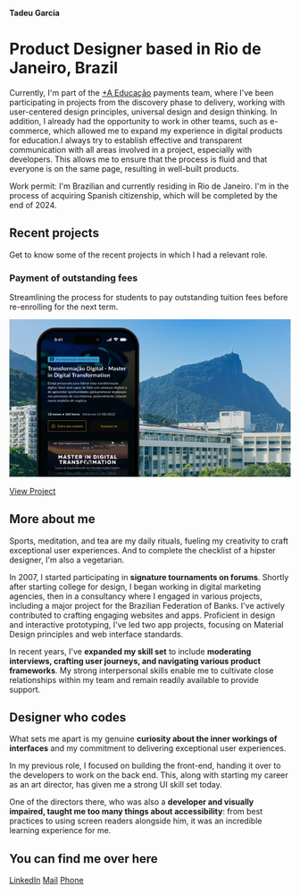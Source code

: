 **Tadeu Garcia**

# Product Designer based in Rio de Janeiro, Brazil

Currently, I'm part of the [+A Educação](https://www.linkedin.com/company/maisaedu/mycompany/) payments team, where I've been participating in projects from the discovery phase to delivery, working with user-centered design principles, universal design and design thinking. In addition, I already had the opportunity to work in other teams, such as e-commerce, which allowed me to expand my experience in digital products for education.I always try to establish effective and transparent communication with all areas involved in a project, especially with developers. This allows me to ensure that the process is fluid and that everyone is on the same page, resulting in well-built products.

Work permit: I'm Brazilian and currently residing in Rio de Janeiro. I'm in the process of acquiring Spanish citizenship, which will be completed by the end of 2024.

## Recent projects
Get to know some of the recent projects in which I had a relevant role.

### Payment of outstanding fees
Streamlining the process for students to pay outstanding tuition fees before re-enrolling for the next term.

[![Mobile Website for Pontifical Catholic University of Rio de Janeiro (PUC-Rio) showcasing postgraduate courses and Master in Digital Transformation program.](assets/images/project-1/post.webp)](project-1.html)

[View Project](project-1.html)


## More about me

Sports, meditation, and tea are my daily rituals, fueling my creativity to craft exceptional user experiences. And to complete the checklist of a hipster designer, I'm also a vegetarian.

In 2007, I started participating in **signature tournaments on forums**. Shortly after starting college for design, I began working in digital marketing agencies, then in a consultancy where I engaged in various projects, including a major project for the Brazilian Federation of Banks. I've actively contributed to crafting engaging websites and apps. Proficient in design and interactive prototyping, I've led two app projects, focusing on Material Design principles and web interface standards.

In recent years, I've **expanded my skill set** to include **moderating interviews, crafting user journeys, and navigating various product frameworks**. My strong interpersonal skills enable me to cultivate close relationships within my team and remain readily available to provide support.

## Designer who codes

What sets me apart is my genuine **curiosity about the inner workings of interfaces** and my commitment to delivering exceptional user experiences.

In my previous role, I focused on building the front-end, handing it over to the developers to work on the back end. This, along with starting my career as an art director, has given me a strong UI skill set today.

One of the directors there, who was also a **developer and visually impaired, taught me too many things about accessibility**: from best practices to using screen readers alongside him, it was an incredible learning experience for me.

## You can find me over here
[LinkedIn](https://www.linkedin.com/in/garciatadeu/)
[Mail](mailto:tadeugarcia.92@gmail.com)
[Phone](tel:5521979976655)